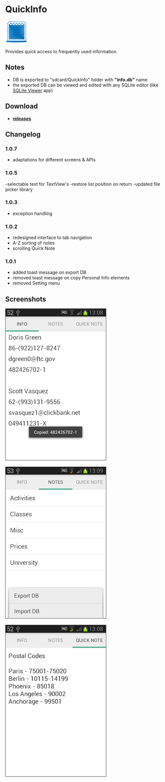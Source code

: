 
# QuickInfo

![Icon](_img/icon.png)

Provides quick access to frequently used information.

## Notes

- DB is exported to "sdcard/QuickInfo" folder with **"info.db"** name
- the exported DB can be viewed and edited with any SQLite editor (like [SQLite Viewer](https://play.google.com/store/apps/details?id=com.kokufu.android.apps.sqliteviewer.free) app)

## Download

- [**releases**](https://github.com/mortalis13/QuickInfo-Android/releases)


## Changelog

### 1.0.7

- adaptations for different screens & APIs

### 1.0.5

-selectable text for TextView's
-restore list position on return
-updated file picker library

### 1.0.3

- exception handling

### 1.0.2

- redesigned interface to tab navigation
- A-Z sorting of notes
- scrolling Quick Note

### 1.0.1

- added toast message on export DB
- removed toast message on copy Personal Info elements
- removed Setting menu

## Screenshots

![Image_1](_img/quickinfo-1_.png)<br><br>
![Image_2](_img/quickinfo-2_.png)<br><br>
![Image_2](_img/quickinfo-3_.png)<br>
